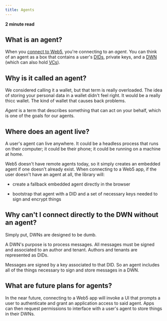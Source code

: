```yaml
---
title: Agents
---
```


**2 minute read**

## What is an agent?

When you [connect to Web5](/api/web5-js#connectoptions), you're connecting to an _agent_. You can think of an agent as a box that contains a user's [DIDs](/docs/web5/learn/decentralized-identifiers/), private keys, and a [DWN](/docs/web5/learn/decentralized-web-nodes/) (which can also hold [VCs](/blog/what-is-web5#verifiable-credentials)).

## Why is it called an agent?

We considered calling it a wallet, but that term is really overloaded. The idea of storing your personal data in a wallet didn't feel right. It would be a really thicc wallet. The kind of wallet that causes back problems.

_Agent_ is a term that describes something that can act on your behalf, which is one of the goals for our agents. 


## Where does an agent live?

A user's agent can live anywhere. It could be a headless process that runs on their computer; it could be their phone; it could be running on a machine at home. 

Web5 doesn't have remote agents today, so it simply creates an embedded agent if one doesn't already exist. When connecting to a Web5 app, if the user doesn't have an agent at all, the library will:

* create a fallback embedded agent directly in the browser

* bootstrap that agent with a DID and a set of necessary keys needed to sign and encrypt things

## Why can't I connect directly to the DWN without an agent?

Simply put, DWNs are designed to be dumb. 

A DWN's purpose is to process messages. All messages must be signed and associated to an author and tenant. Authors and tenants are represented as DIDs. 

Messages are signed by a key associated to that DID. So an agent includes all of the things necessary to sign and store messages in a DWN.

## What are future plans for agents?

In the near future, connecting to a Web5 app will invoke a UI that prompts a user to authenticate and grant an application access to said agent. Apps  can then request permissions to interface with a user's agent to store things in their DWNs.